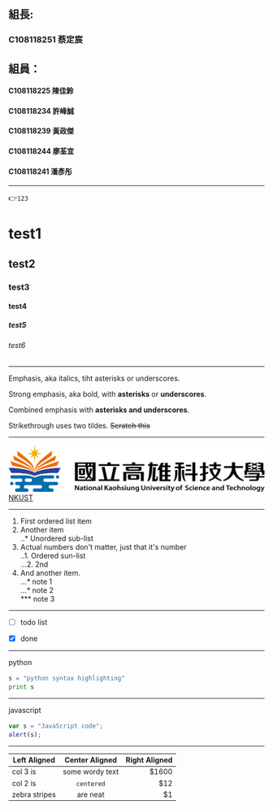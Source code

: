 ## 組長:
### C108118251 蔡定宸
## 組員：
####      C108118225 陳佳鈴
####      C108118234 許峰誠
####      C108118239 黃政傑
####      C108118244 廖荃宜
####      C108118241 潘彥彤
***

👉`123`
# test1
## test2 
### test3
#### test4
##### test5
###### test6
***
Emphasis, aka italics, tiht asterisks or underscores.  

Strong emphasis, aka bold, with **asterisks** or **underscores**.

Combined emphasis with **asterisks and underscores**.
 
Strikethrough uses two tildes.  ~~Scratch this~~


***
![NKUST](nkust.png "高科大")
[NKUST](https://www.nkust.edu.tw)

***
1. First ordered list item
2. Another item  
..* Unordered sub-list  
3. Actual numbers don't matter, just that it's number  
..1. Ordered sun-list  
...2. 2nd
4. And another item.  
...* note 1  
...* note 2  
*** note 3

***
- [ ] todo list

- [x] done

***
python
```python
s = "python syntax highlighting"
print s 
```
***
javascript
```javascript
var s = "JavaScript code";
alert(s);
```
***
    
Left Aligned  | Center Aligned  | Right Aligned |
--------------|:---------------:|--------------:| 
col 3 is      | some wordy text | $1600         |
col 2 is      | `centered`      | $12           |
zebra stripes | are neat        | $1            |  

